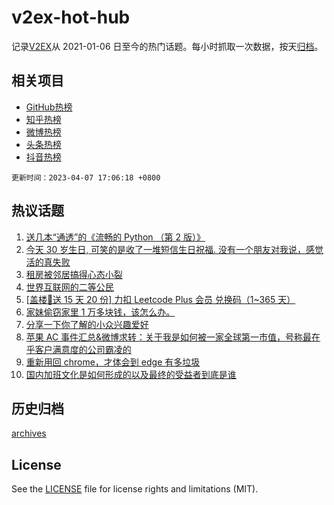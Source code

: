 # v2ex-hot-hub

 记录[V2EX](https://www.v2ex.com/)从 2021-01-06 日至今的热门话题。每小时抓取一次数据，按天[归档](archives)。
 
 ## 相关项目

- [GitHub热榜](https://github.com/snaildev/github-hot-hub)
- [知乎热榜](https://github.com/snaildev/zhihu-hot-hub)
- [微博热榜](https://github.com/snaildev/weibo-hot-hub)
- [头条热榜](https://github.com/snaildev/toutiao-hot-hub)
- [抖音热榜](https://github.com/snaildev/douyin-hot-hub)


 `更新时间：2023-04-07 17:06:18 +0800`

## 热议话题

1. [送几本“通透”的《流畅的 Python （第 2 版）》](https://www.v2ex.com/t/930488)
1. [今天 30 岁生日, 可笑的是收了一堆短信生日祝福. 没有一个朋友对我说，感觉活的真失败](https://www.v2ex.com/t/930459)
1. [租房被邻居搞得心态小裂](https://www.v2ex.com/t/930348)
1. [世界互联网的二等公民](https://www.v2ex.com/t/930410)
1. [[盖楼🎁送 15 天 20 份] 力扣 Leetcode Plus 会员 兑换码（1~365 天）](https://www.v2ex.com/t/930487)
1. [家妹偷窃家里 1 万多块钱，该怎么办。](https://www.v2ex.com/t/930413)
1. [分享一下你了解的小众兴趣爱好](https://www.v2ex.com/t/930351)
1. [苹果 AC 事件汇总&微博求转：关于我是如何被一家全球第一市值，号称最在乎客户满意度的公司霸凌的](https://www.v2ex.com/t/930511)
1. [重新用回 chrome，才体会到 edge 有多垃圾](https://www.v2ex.com/t/930389)
1. [国内加班文化是如何形成的以及最终的受益者到底是谁](https://www.v2ex.com/t/930504)

## 历史归档

[archives](archives)

## License

See the [LICENSE](LICENSE) file for license rights and limitations (MIT).

